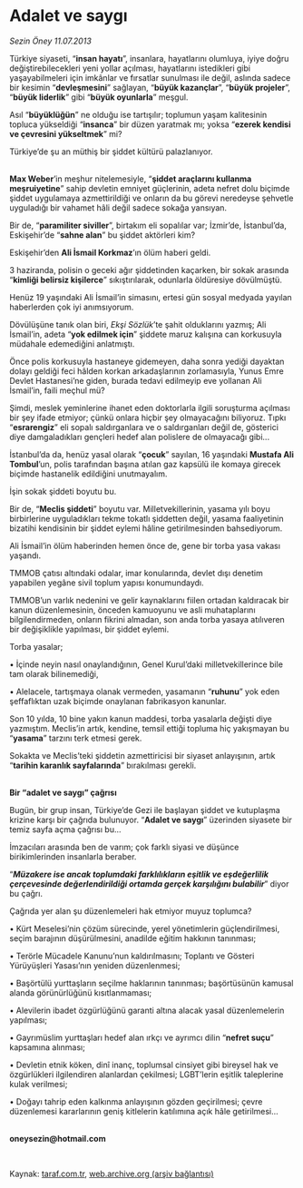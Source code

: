 # Adalet ve saygı

*Sezin Öney 11.07.2013*

<div class="yazi"><p>Türkiye siyaseti, “<b>insan hayatı</b>”, insanlara, hayatlarını olumluya, iyiye doğru değiştirebilecekleri yeni yollar açılması, hayatlarını istedikleri gibi yaşayabilmeleri için imkânlar ve fırsatlar sunulması ile değil, aslında sadece bir kesimin “<b>devleşmesini</b>” sağlayan, “<b>büyük kazançlar</b>”, “<b>büyük projeler</b>”, “<b>büyük liderlik</b>” gibi “<b>büyük oyunlarla</b>” meşgul.</p>
<p>Asıl “<b>büyüklüğün</b>” ne olduğu ise tartışılır; toplumun yaşam kalitesinin topluca yükseldiği “<b>insanca</b>” bir düzen yaratmak mı; yoksa “<b>ezerek kendisi ve çevresini yükseltmek</b>” mi?</p>
<p>Türkiye’de şu an müthiş bir şiddet kültürü palazlanıyor.</p>
<p><b><br/>Max Weber</b>’in meşhur nitelemesiyle, “<b>şiddet araçlarını kullanma meşruiyetine</b>” sahip devletin emniyet güçlerinin, adeta nefret dolu biçimde şiddet uygulamaya azmettirildiği ve onların da bu görevi neredeyse şehvetle uyguladığı bir vahamet hâli değil sadece sokağa yansıyan.</p>
<p>Bir de, “<b>paramiliter siviller</b>”, birtakım eli sopalılar var; İzmir’de, İstanbul’da, Eskişehir’de “<b>sahne alan</b>” bu şiddet aktörleri kim?</p>
<p>Eskişehir’den <b>Ali İsmail Korkmaz</b>’ın ölüm haberi geldi.</p>
<p>3 haziranda, polisin o geceki ağır şiddetinden kaçarken, bir sokak arasında “<b>kimliği belirsiz kişilerce</b>” sıkıştırılarak, odunlarla öldüresiye dövülmüştü.</p>
<p>Henüz 19 yaşındaki Ali İsmail’in simasını, ertesi gün sosyal medyada yayılan haberlerden çok iyi anımsıyorum.</p>
<p>Dövülüşüne tanık olan biri, <i>Ekşi Sözlük</i>’te şahit olduklarını yazmış; Ali İsmail’in, adeta “<b>yok edilmek için</b>” şiddete maruz kalışına can korkusuyla müdahale edemediğini anlatmıştı.</p>
<p>Önce polis korkusuyla hastaneye gidemeyen, daha sonra yediği dayaktan dolayı geldiği feci hâlden korkan arkadaşlarının zorlamasıyla, Yunus Emre Devlet Hastanesi’ne giden, burada tedavi edilmeyip eve yollanan Ali İsmail’in, faili meçhul mü? </p>
<p>Şimdi, meslek yeminlerine ihanet eden doktorlarla ilgili soruşturma açılması bir şey ifade etmiyor; çünkü onlara hiçbir şey olmayacağını biliyoruz. Tıpkı “<b>esrarengiz</b>” eli sopalı saldırganlara ve o saldırganları değil de, gösterici diye damgaladıkları gençleri hedef alan polislere de olmayacağı gibi...</p>
<p>İstanbul’da da, henüz yasal olarak “<b>çocuk</b>” sayılan, 16 yaşındaki <b>Mustafa Ali Tombul</b>’un, polis tarafından başına atılan gaz kapsülü ile komaya girecek biçimde hastanelik edildiğini unutmayalım. </p>
<p>İşin sokak şiddeti boyutu bu.</p>
<p>Bir de, “<b>Meclis şiddeti</b>” boyutu var. Milletvekillerinin, yasama yılı boyu birbirlerine uyguladıkları tekme tokatlı şiddetten değil, yasama faaliyetinin bizatihi kendisinin bir şiddet eylemi hâline getirilmesinden bahsediyorum.</p>
<p>Ali İsmail’in ölüm haberinden hemen önce de, gene bir torba yasa vakası yaşandı. </p>
<p>TMMOB çatısı altındaki odalar, imar konularında, devlet dışı denetim yapabilen yegâne sivil toplum yapısı konumundaydı. </p>
<p>TMMOB’un varlık nedenini ve gelir kaynaklarını fiilen ortadan kaldıracak bir kanun düzenlemesinin, önceden kamuoyunu ve asli muhataplarını bilgilendirmeden, onların fikrini almadan, son anda torba yasaya atılıveren bir değişiklikle yapılması, bir şiddet eylemi.</p>
<p>Torba yasalar;</p>
<p>• İçinde neyin nasıl onaylandığının, Genel Kurul’daki milletvekillerince bile tam olarak bilinemediği,</p>
<p>• Alelacele, tartışmaya olanak vermeden, yasamanın “<b>ruhunu</b>” yok eden şeffaflıktan uzak biçimde onaylanan fabrikasyon kanunlar.</p>
<p>Son 10 yılda, 10 bine yakın kanun maddesi, torba yasalarla değişti diye yazmıştım. Meclis’in artık, kendine, temsil ettiği topluma hiç yakışmayan bu “<b>yasama</b>” tarzını terk etmesi gerek. </p>
<p>Sokakta ve Meclis’teki şiddetin azmettiricisi bir siyaset anlayışının, artık “<b>tarihin karanlık sayfalarında</b>” bırakılması gerekli. </p>
<p><b><br/>Bir “adalet ve saygı” çağrısı</b></p>
<p>Bugün, bir grup insan, Türkiye’de Gezi ile başlayan şiddet ve kutuplaşma krizine karşı bir çağrıda bulunuyor. “<b>Adalet ve saygı</b>” üzerinden siyasete bir temiz sayfa açma çağrısı bu...</p>
<p>İmzacıları arasında ben de varım; çok farklı siyasi ve düşünce birikimlerinden insanlarla beraber.</p>
<p>“<b><i>Müzakere ise ancak toplumdaki farklılıkların eşitlik ve eşdeğerlilik çerçevesinde değerlendirildiği ortamda gerçek karşılığını bulabilir</i></b>” diyor bu çağrı. </p>
<p>Çağrıda yer alan şu düzenlemeleri hak etmiyor muyuz toplumca?</p>
<p>• Kürt Meselesi’nin çözüm sürecinde, yerel yönetimlerin güçlendirilmesi, seçim barajının düşürülmesini, anadilde eğitim hakkının tanınması;</p>
<p>• Terörle Mücadele Kanunu’nun kaldırılmasını; Toplantı ve Gösteri Yürüyüşleri Yasası’nın yeniden düzenlenmesi;</p>
<p>• Başörtülü yurttaşların seçilme haklarının tanınması; başörtüsünün kamusal alanda görünürlüğünü kısıtlanmaması;</p>
<p>• Alevilerin ibadet özgürlüğünü garanti altına alacak yasal düzenlemelerin yapılması; </p>
<p>• Gayrımüslim yurttaşları hedef alan ırkçı ve ayrımcı dilin “<b>nefret suçu</b>” kapsamına alınması;</p>
<p>• Devletin etnik köken, dinî inanç, toplumsal cinsiyet gibi bireysel hak ve özgürlükleri ilgilendiren alanlardan çekilmesi; LGBT’lerin eşitlik taleplerine kulak verilmesi;</p>
<p>• Doğayı tahrip eden kalkınma anlayışının gözden geçirilmesi; çevre düzenlemesi kararlarının geniş kitlelerin katılımına açık hâle getirilmesi...</p><b>
<p><br/>oneysezin@hotmail.com</p>
<p></p></b> 
</div>

Kaynak: [taraf.com.tr](http://www.taraf.com.tr:80/sezin-oney/makale-adalet-ve-saygi.htm), [web.archive.org (arşiv bağlantısı)](http://web.archive.org/web/20130715052750/http://www.taraf.com.tr:80/sezin-oney/makale-adalet-ve-saygi.htm)
